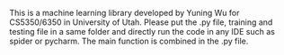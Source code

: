 This is a machine learning library developed by Yuning Wu for CS5350/6350 in University of Utah. Please put the .py file, training and testing file in a same folder and directly run the code in any IDE such as spider or pycharm. The main function is combined in the .py file.
